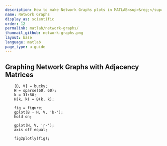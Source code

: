 ```yaml
---
description: How to make Network Graphs plots in MATLAB<sup>&reg;</sup> with Plotly.
name: Network Graphs
display_as: scientific
order: 12
permalink: matlab/network-graphs/
thumnail_github: network-graphs.png
layout: base
language: matlab
page_type: u-guide
---
```



## Graphing Network Graphs with Adjacency Matrices


```{matlab}
    [B, V] = bucky;
    H = sparse(60, 60);
    k = 31:60;
    H(k, k) = B(k, k);
    
    fig = figure;
    gplot(B - H, V, 'b-');
    hold on;
    
    gplot(H, V, 'r-');
    axis off equal;
    
    fig2plotly(fig);
```

<!--------------------- EXAMPLE  BREAK ------------------------->